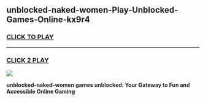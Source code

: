 
## unblocked-naked-women-Play-Unblocked-Games-Online-kx9r4
<h3>
<a href="https://premium76.site?title=unblocked-naked-women&ref=25A">CLICK TO PLAY</a></h3>
<hr>

<h3>
<a href="https://premium76.site?title=unblocked-naked-women&ref=25A">CLICK 2 PLAY</a>
  
</h3>

<a href="https://premium76.site?title=unblocked-naked-women&ref=25A"><img src="https://clearcache.store/games.png"></a>


**unblocked-naked-women games unblocked: Your Gateway to Fun and Accessible Online Gaming**
